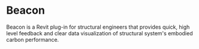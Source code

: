 # Beacon
Beacon is a Revit plug-in for structural engineers that provides quick, high level feedback and clear data visualization of structural system's embodied carbon performance.
